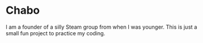 # Chabo

I am a founder of a silly Steam group from when I was younger. This is just a small fun project to practice my coding.
